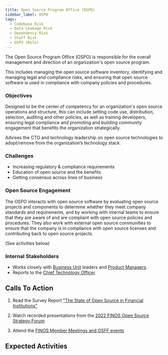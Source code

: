 ```yaml
---
title: Open Source Program Office (OSPO)
sidebar_label: OSPO
tags:
  - Codebase Risk
  - Data Leakage Risk
  - Dependency Risk
  - Staff Risk
  - OSPO (Role)
---
```


<BoxOut title="OSPO" image="/img/bok/roles/ospo.png">

The Open Source Program Office (OSPO) is responsible for the overall management and direction of an organization's open source program. 

This includes managing the open source software inventory, identifying and managing legal and compliance risks, and ensuring that open source software is used in compliance with company policies and procedures.

### Objectives

Designed to be the center of competency for an organization's open source operations and structure, this can include setting code use, distribution, selection, auditing and other policies, as well as training developers, ensuring legal compliance and promoting and building community engagement that benefits the organization strategically. 

Advises the CTO and technology leadership on open source technologies to adopt/remove from the organization’s technology stack.

### Challenges

- Increasing regulatory & compliance requirements 
- Education of open source and the benefits
- Getting consensus across lines of business

### Open Source Engagement

The OSPO interacts with open source software by evaluating open source projects and components to determine whether they meet company standards and requirements, and by working with internal teams to ensure that they are aware of and are compliant with open source policies and procedures. They also work with external open source communities to ensure that the company is in compliance with open source licenses and contributing back to open source projects.

(See activities below)

### Internal Stakeholders

 - Works closely with [Business Unit](Business-Unit) leaders and [Product Managers](Product-Manager).
 - Reports to the [Chief Technology Officer](CTO).

</BoxOut>

## Calls To Action

1. Read the Survey Report ["The State of Open Source in Financial Institutions"](https://www.finos.org/state-of-open-source-in-financial-services-2022)

2. Watch recorded presentations from the [2022 FINOS Open Source Strategy Forum](https://resources.finos.org/znglist/osff-new-york-2022/?c=cG9zdDo5OTA5MTk=)

3. Attend the [FINOS Member Meetings and OSFF events](https://www.finos.org/hosted-events)

## Expected Activities

<BokTagList tag="OSPO (Role)" filter="Activities" />

